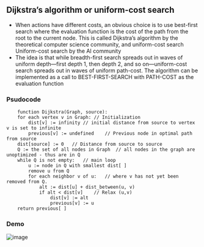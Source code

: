 ## Dijkstra’s algorithm or uniform-cost search

- When actions have different costs, an obvious choice is to use best-first search where the
evaluation function is the cost of the path from the root to the current node. This is called Dijkstra’s algorithm by the theoretical computer science community, and uniform-cost search Uniform-cost search
by the AI community
- The idea is that while breadth-first search spreads out in waves of uniform depth—first depth 1, then depth 2, and so on—uniform-cost search spreads out in waves
of uniform path-cost. The algorithm can be implemented as a call to BEST-FIRST-SEARCH
with PATH-COST as the evaluation function

### Psudocode
	    function Dijkstra(Graph, source):
    	for each vertex v in Graph:	// Initialization
        	dist[v] := infinity	// initial distance from source to vertex v is set to infinite
        	previous[v] := undefined	// Previous node in optimal path from source
    	dist[source] := 0	// Distance from source to source
    	Q := the set of all nodes in Graph	// all nodes in the graph are unoptimized - thus are in Q
    	while Q is not empty:	// main loop
        	u := node in Q with smallest dist[ ]
        	remove u from Q
            for each neighbor v of u:	// where v has not yet been removed from Q.
            	alt := dist[u] + dist_between(u, v)
                if alt < dist[v]	// Relax (u,v)
                	dist[v] := alt
        	        previous[v] := u
        return previous[ ]

### Demo 
![image](https://github.com/NoumanAMalik/i-love-ai-docs/assets/63931307/3648fa29-44a6-4f61-bdec-c8e72cf15e5f)
